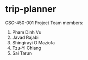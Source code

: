 # trip-planner
CSC-450-001 Project
Team members:
1. Pham Dinh Vu
2. Javad Rajabi
3. Shingirayi O Maziofa 
4. Tzu-Yi Chiang
5. Sai Tarun
